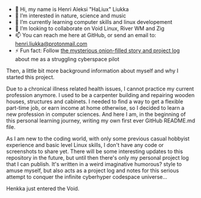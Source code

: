 - 👋 Hi, my name is Henri Aleksi "HaLiux" Liukka
- 👀 I’m interested in nature, science and music
- 🌱 I’m currently learning computer skills and linux developement
- 💞️ I’m looking to collaborate on Void Linux, River WM and Zig
- 📫 You can reach me here at GitHub, or send an email to: henri.liukka@protonmail.com
- ⚡ Fun fact: Follow [the mysterious onion-filled story and project log](
https://github.com/HaLiux/HaLiux-OS-Developement-Project/blob/main/HaLiux_develog_000.log) about me as a struggling cyberspace pilot

Then, a little bit more background information about myself and why I started this project.

Due to a chronical illness related health issues, I cannot practice my current profession anymore. I used to be a carpenter building and repairing wooden houses, structures and cabinets. I needed to find a way to get a flexible part-time job, or earn income at home otherwise, so I decided to learn a new profession in computer sciences. And here I am, in the beginning of this personal learning journey, writing my own first ever GitHub README.md file.

As I am new to the coding world, with only some previous casual hobbyist experience and basic level Linux skills, I don't have any code or screenshots to share yet. There will be some interesting updates to this repository in the future, but until then there's only my personal project log that I can publish. It's written in a weird imaginative humorous? style to amuse myself, but also acts as a project log and notes for this serious attempt to conquer the infinite cyberhyper codespace universe...

Henkka just entered the Void.

<!---
HaLiux/HaLiux is a ✨ special ✨ repository because its `README.md` (this file) appears on your GitHub profile.
You can click the Preview link to take a look at your changes.
--->
